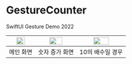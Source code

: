 # GestureCounter
SwiftUI Gesture Demo 2022

|<img src="https://user-images.githubusercontent.com/82339184/200170601-9217bba8-2f35-47d4-aeff-1af1f41633fc.png" width="60%">|<img src="https://user-images.githubusercontent.com/82339184/200170844-315e63dd-c5d5-4d1d-b527-d063cf5a51df.png" width="60%">|<img src="https://user-images.githubusercontent.com/82339184/200170850-ac8347d7-4b52-4ea0-8f70-50658a3dadcc.png" width="60%">|
|:-:|:-:|:-:|
|메인 화면|숫자 증가 화면|10의 배수일 경우|
